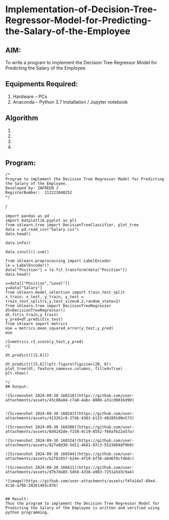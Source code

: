# Implementation-of-Decision-Tree-Regressor-Model-for-Predicting-the-Salary-of-the-Employee

## AIM:
To write a program to implement the Decision Tree Regressor Model for Predicting the Salary of the Employee.

## Equipments Required:
1. Hardware – PCs
2. Anaconda – Python 3.7 Installation / Jupyter notebook

## Algorithm
1. 
2. 
3. 
4. 

## Program:
```
/*
Program to implement the Decision Tree Regressor Model for Predicting the Salary of the Employee.
Developed by: ZAFREEN J
RegisterNumber:  212223040252
*/
```
/
```
import pandas as pd
import matplotlib.pyplot as plt
from sklearn.tree import DecisionTreeClassifier, plot_tree
data = pd.read_csv("Salary.csv")
data.head()

data.info()

data.isnull().sum()

from sklearn.preprocessing import LabelEncoder
le = LabelEncoder()
data["Position"] = le.fit_transform(data["Position"])
data.head()

x=data[["Position","Level"]]
y=data["Salary"]
from sklearn.model_selection import train_test_split
x_train, x_test, y_train, y_test = train_test_split(x,y,test_size=0.2,random_state=2)
from sklearn.tree import DecisionTreeRegressor
dt=DecisionTreeRegressor()
dt.fit(x_train,y_train)
y_pred=dt.predict(x_test)
from sklearn import metrics
mse = metrics.mean_squared_error(y_test,y_pred)
mse

r2=metrics.r2_score(y_test,y_pred)
r2

dt.predict([[5,6]])

dt.predict([[5,6]])plt.figure(figsize=(20, 8))
plot_tree(dt, feature_names=x.columns, filled=True)
plt.show()

*/
## Output:

![Screenshot 2024-09-30 160218](https://github.com/user-attachments/assets/45c88a84-c7a0-4abc-8880-a31cd901bd99)


![Screenshot 2024-09-30 160243](https://github.com/user-attachments/assets/4132b1c0-27db-4381-b133-d8289100e573)

![Screenshot 2024-09-30 160300](https://github.com/user-attachments/assets/6d4242de-f158-4c19-8552-f66afb22a57a)

![Screenshot 2024-09-30 160324](https://github.com/user-attachments/assets/827a0d30-5d11-46d1-97c3-5523684df9b9)

![Screenshot 2024-09-30 160344](https://github.com/user-attachments/assets/b2fbc657-b24e-4f29-bf38-a646f9cfd6dc)

![Screenshot 2024-09-30 160411](https://github.com/user-attachments/assets/d7b7da85-5458-4338-a983-7251a5d3c9a4)

![image](https://github.com/user-attachments/assets/f4fa14a7-89e4-4c16-a70b-20261465cd76)


## Result:
Thus the program to implement the Decision Tree Regressor Model for Predicting the Salary of the Employee is written and verified using python programming.

